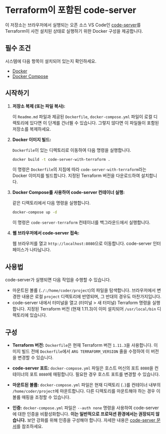# Terraform이 포함된 code-server

이 저장소는 브라우저에서 실행되는 오픈 소스 VS Code인 [code-server](https://github.com/coder/code-server)를 Terraform이 사전 설치된 상태로 실행하기 위한 Docker 구성을 제공합니다.

## 필수 조건

시스템에 다음 항목이 설치되어 있는지 확인하세요.

* [Docker](https://docs.docker.com/ko/get-docker/)
* [Docker Compose](https://docs.docker.com/compose/install/)

## 시작하기

1.  **저장소 복제 (또는 파일 복사):**

    이 `Readme.md` 파일과 제공된 `Dockerfile`, `docker-compose.yml` 파일이 로컬 디렉토리에 있다면 이 단계를 건너뛸 수 있습니다. 그렇지 않다면 이 파일들이 포함된 저장소를 복제하세요.

2.  **Docker 이미지 빌드:**

    `Dockerfile`이 있는 디렉토리로 이동하여 다음 명령을 실행합니다.

    ```bash
    docker build -t code-server-with-terraform .
    ```

    이 명령은 `Dockerfile`의 지침에 따라 `code-server-with-terraform`라는 Docker 이미지를 빌드합니다. 지정된 Terraform 버전을 다운로드하여 설치합니다.

3.  **Docker Compose를 사용하여 code-server 컨테이너 실행:**

    같은 디렉토리에서 다음 명령을 실행합니다.

    ```bash
    docker-compose up -d
    ```

    이 명령은 `code-server-terraform` 컨테이너를 백그라운드에서 실행합니다.

4.  **웹 브라우저에서 code-server 접속:**

    웹 브라우저를 열고 `http://localhost:8080`으로 이동합니다. code-server 인터페이스가 나타납니다.

## 사용법

code-server가 실행되면 다음 작업을 수행할 수 있습니다.

* 마운트된 볼륨 (`./:/home/coder/project`)의 파일을 탐색합니다. 브라우저에서 변경한 내용은 로컬 `project` 디렉토리에 반영되며, 그 반대의 경우도 마찬가지입니다.
* code-server 내에서 터미널을 열고 (터미널 > 새 터미널) Terraform 명령을 실행합니다. 지정된 Terraform 버전 (현재 1.11.3)이 이미 설치되어 `/usr/local/bin` 디렉토리에 있습니다.

## 구성

* **Terraform 버전:** `Dockerfile`은 현재 Terraform 버전 `1.11.3`을 사용합니다. 이미지 빌드 전에 `Dockerfile`에서 `ARG TERRAFORM_VERSION` 줄을 수정하여 이 버전을 변경할 수 있습니다.

* **code-server 포트:** `docker-compose.yml` 파일은 호스트 머신의 포트 `8080`을 컨테이너의 포트 `8080`에 매핑합니다. 필요한 경우 호스트 포트를 변경할 수 있습니다.

* **마운트된 볼륨:** `docker-compose.yml` 파일은 현재 디렉토리 (`.`)를 컨테이너 내부의 `/home/coder/project`에 마운트합니다. 다른 디렉토리를 마운트해야 하는 경우 이 볼륨 매핑을 조정할 수 있습니다.

* **인증:** `docker-compose.yml` 파일은 `--auth none` 명령을 사용하여 code-server에 대한 인증을 비활성화합니다. **이는 일반적으로 프로덕션 환경에서는 권장되지 않습니다.** 보안 강화를 위해 인증을 구성해야 합니다. 자세한 내용은 [code-server 문서](https://github.com/coder/code-server/blob/main/docs/guide.md#authentication)를 참조하세요.
